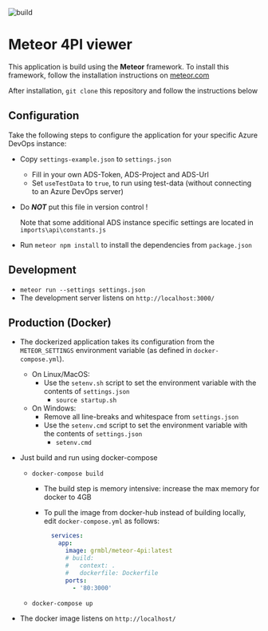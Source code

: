 <!-- markdownlint-disable-next-line -->
![build](https://github.com/grmbl99/meteor-4pi/actions/workflows/main.yml/badge.svg)

# Meteor 4PI viewer

This application is build using the **Meteor** framework. To install this framework, follow the installation instructions on [meteor.com](https://www.meteor.com/developers/install)

After installation, `git clone` this repository and follow the instructions below

## Configuration

Take the following steps to configure the application for your specific Azure DevOps instance:

- Copy `settings-example.json` to `settings.json`
  - Fill in your own ADS-Token, ADS-Project and ADS-Url
  - Set `useTestData` to `true`, to run using test-data (without connecting to an Azure DevOps server)

- Do ***NOT*** put this file in version control !

  Note that some additional ADS instance specific settings are located in `imports\api\constants.js`

- Run `meteor npm install` to install the dependencies from `package.json`

## Development

- `meteor run --settings settings.json`
- The development server listens on `http://localhost:3000/`

## Production (Docker)

- The dockerized application takes its configuration from the `METEOR_SETTINGS` environment variable (as defined in `docker-compose.yml`).
  - On Linux/MacOS:
    - Use the `setenv.sh` script to set the environment variable with the contents of `settings.json`
      - `source startup.sh`
  - On Windows:
    - Remove all line-breaks and whitespace from `settings.json`
    - Use the `setenv.cmd` script to set the environment variable with the contents of `settings.json`
      - `setenv.cmd`

- Just build and run using docker-compose
  - `docker-compose build`
    - The build step is memory intensive: increase the max memory for docker to 4GB
    - To pull the image from docker-hub instead of building locally, edit `docker-compose.yml` as follows:

      ```yml
        services:
          app:
            image: grmbl/meteor-4pi:latest
            # build:
            #   context: .
            #   dockerfile: Dockerfile
            ports:
              - '80:3000'
      ```

  - `docker-compose up`
- The docker image listens on `http://localhost/`
